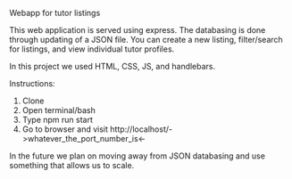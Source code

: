Webapp for tutor listings

This web application is served using express. The databasing is done through updating of a JSON file. 
You can create a new listing, filter/search for listings, and view individual tutor profiles.

In this project we used HTML, CSS, JS, and handlebars.

Instructions:

1. Clone
2. Open terminal/bash
3. Type npm run start
4. Go to browser and visit http://localhost/->whatever_the_port_number_is<-

In the future we plan on moving away from JSON databasing and use something that allows us to scale.
